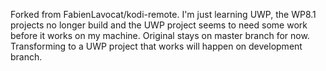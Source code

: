 Forked from FabienLavocat/kodi-remote. 
I'm just learning UWP, the WP8.1 projects no longer build and the UWP project seems to need some work before it works on my machine.
Original stays on master branch for now. Transforming to a UWP project that works will happen on development branch.

